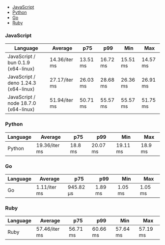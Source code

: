 - [JavaScript](#console-javascript)
- [Python](#console-python)
- [Go](#console-go)
- [Ruby](#console-ruby)

### <a name="console-javascript">JavaScript</a>

| Language                             | Average       | p75      | p99      | Min      | Max      |
| ------------------------------------ | ------------- | -------- | -------- | -------- | -------- |
| JavaScript / bun 0.1.9 (x64-linux)   | 14.36/iter ms | 13.51 ms | 16.72 ms | 15.51 ms | 14.57 ms |
| JavaScript / deno 1.24.3 (x64-linux) | 27.17/iter ms | 26.03 ms | 28.68 ms | 26.36 ms | 26.91 ms |
| JavaScript / node 18.7.0 (x64-linux) | 51.94/iter ms | 50.71 ms | 55.57 ms | 55.57 ms | 51.75 ms |

### <a name="console-python">Python</a>

| Language | Average       | p75     | p99      | Min      | Max     |
| -------- | ------------- | ------- | -------- | -------- | ------- |
| Python   | 19.36/iter ms | 18.8 ms | 20.07 ms | 19.11 ms | 18.9 ms |

### <a name="console-go">Go</a>

| Language | Average      | p75       | p99     | Min     | Max     |
| -------- | ------------ | --------- | ------- | ------- | ------- |
| Go       | 1.11/iter ms | 945.82 µs | 1.89 ms | 1.05 ms | 1.05 ms |

### <a name="console-ruby">Ruby</a>

| Language | Average       | p75      | p99      | Min      | Max      |
| -------- | ------------- | -------- | -------- | -------- | -------- |
| Ruby     | 57.46/iter ms | 56.71 ms | 60.66 ms | 57.64 ms | 57.19 ms |

